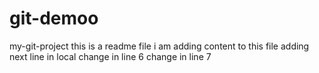 # git-demoo
my-git-project
this is a readme file 
i am adding content to this file 
adding next line in local 
change in line 6 
change in line 7 
